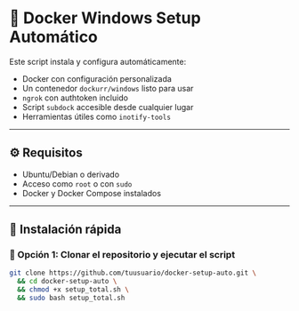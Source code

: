 # 🐳 Docker Windows Setup Automático

Este script instala y configura automáticamente:

- Docker con configuración personalizada
- Un contenedor `dockurr/windows` listo para usar
- `ngrok` con authtoken incluido
- Script `subdock` accesible desde cualquier lugar
- Herramientas útiles como `inotify-tools`

---

## ⚙️ Requisitos

- Ubuntu/Debian o derivado
- Acceso como `root` o con `sudo`
- Docker y Docker Compose instalados

---

## 🚀 Instalación rápida

### 🔁 Opción 1: Clonar el repositorio y ejecutar el script

```bash
git clone https://github.com/tuusuario/docker-setup-auto.git \
  && cd docker-setup-auto \
  && chmod +x setup_total.sh \
  && sudo bash setup_total.sh
